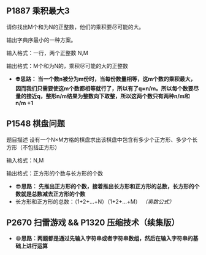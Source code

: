 ## P1887 乘积最大3

请你找出M个和为N的正整数，他们的乘积要尽可能的大。

输出字典序最小的一种方案。

输入格式：一行，两个正整数 N,M

输出格式：M个和为N的，乘积尽可能的大的正整数

* :alien:**思路：
  当一个数n被分为m份时，当每份数量相等，这m个数的乘积最大，因而我们只需要使这m个数都相等就行了，所以有了q=n/m。所以每个数要尽量的接近q，整形n/m结果为整数向下取整，所以这两个数只有两种n/m和n/m +1**
## P1548 棋盘问题
题目描述
设有一个N×M方格的棋盘求出该棋盘中包含有多少个正方形、多少个长方形（不包括正方形）

输入格式：N,M

输出格式：正方形的个数与长方形的个数
* :sunglasses:**思路：
先推出正方形的个数，接着推出长方形和正方形的总数，长方形的个数就是总数减去正方形的个数**
* 长方形和正方形的总数：（1+2+...+N）（1+2+...+M） *（奥数公式）*
## P2670 扫雷游戏 && P1320 压缩技术（续集版）
* :grin:**思路：两题都是通过先输入字符串或者字符串数组，然后在输入字符串的基础上进行运算**
